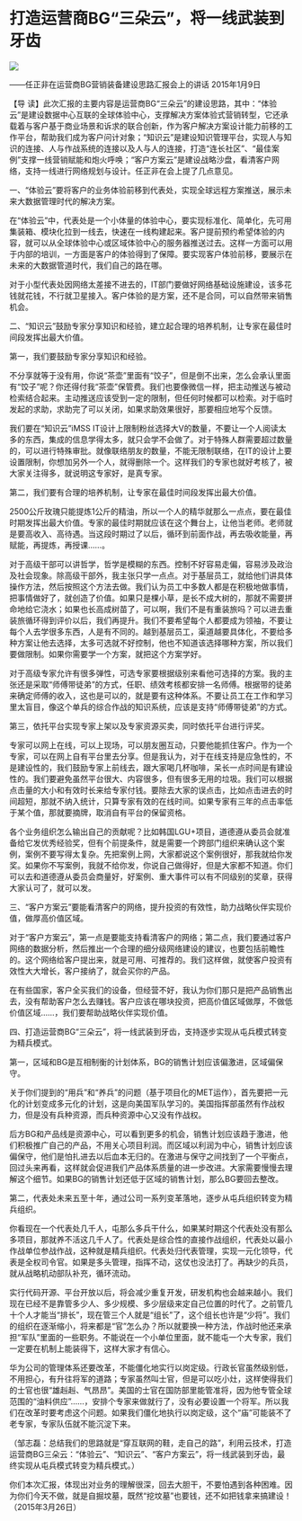 # 打造运营商BG“三朵云”，将一线武装到牙齿
<img class="pv" src="https://api.visitor.plantree.me/visitor-badge/pv?namespace=plantree.me&key=renzhengfei-speeches/打造运营商BG三朵云将一线武装到牙齿.md">



——任正非在运营商BG营销装备建设思路汇报会上的讲话
2015年1月9日



【导  读】此次汇报的主要内容是运营商BG“三朵云”的建设思路，其中：“体验云”是建设数据中心互联的全球体验中心，支撑解决方案体验式营销转型，它还承载着与客户基于商业场景和诉求的联合创新，作为客户解决方案设计能力前移的工作平台，帮助我们成为客户问计对象；“知识云”是建设知识管理平台，实现人与知识的连接、人与作战系统的连接以及人与人的连接，打造“连长社区”、“最佳案例”支撑一线营销赋能和炮火呼唤；“客户方案云”是建设战略沙盘，看清客户网络，支持一线进行网络规划与设计。任正非在会上提了几点意见。



一、“体验云”要将客户的业务体验前移到代表处，实现全球远程方案推送，展示未来大数据管理时代的解决方案。

在“体验云”中，代表处是一个小体量的体验中心，要实现标准化、简单化，先可用集装箱、模块化拉到一线去，快速在一线构建起来。客户提前预约希望体验的内容，就可以从全球体验中心或区域体验中心的服务器推送过去。这样一方面可以用于内部的培训，一方面是客户的体验得到了保障。要实现客户体验前移，要展示在未来的大数据管道时代，我们自己的路在哪。

对于小型代表处因网络太差接不进去的，IT部门要做好网络基础设施建设，该多花钱就花钱，不行就卫星接入。客户体验的是方案，还不是合同，可以自然带来销售机会。

二、“知识云”鼓励专家分享知识和经验，建立起合理的培养机制，让专家在最佳时间段发挥出最大价值。

第一，我们要鼓励专家分享知识和经验。

不分享就等于没有用，你说“茶壶”里面有“饺子”，但是倒不出来，怎么会承认里面有“饺子”呢？你还得付我“茶壶”保管费。我们也要像微信一样，把主动推送与被动检索结合起来。主动推送应该受到一定的限制，但任何时候都可以检索。对于临时发起的求助，求助完了可以关闭，如果求助效果很好，那要相应地写个反馈。

我们要在“知识云”iMSS IT设计上限制粉丝选择大V的数量，不要让一个人阅读太多的东西，集成的信息学得太多，就只会学不会做了。对于特殊人群需要超过数量的，可以进行特殊审批。就像联络朋友的数量，不能无限制联络，在IT的设计上要设置限制，你想加另外一个人，就得删除一个。这样我们的专家也就好考核了，被大家关注得多，就说明这专家好，是真专家。

第二，我们要有合理的培养机制，让专家在最佳时间段发挥出最大价值。

2500公斤玫瑰只能提炼1公斤的精油，所以一个人的精华就那么一点点，要在最佳时期发挥出最大价值。专家的最佳时期就应该在这个舞台上，让他当老师。老师就是要高收入、高待遇。当这段时期过了以后，循环到前面作战，再去吸收能量，再赋能，再提炼，再授课……。

对于高级干部可以讲哲学，哲学是模糊的东西。控制不好容易走偏，容易涉及政治及社会现象。除高级干部外，我主张只学一点点。对于基层员工，就给他们讲具体操作方法，然后按照这个方法去做。我们认为员工中多数人都是在积极地做事情，把事情做好了，就创造了价值。如果只是棵小草，是长不成大树的，那就不需要拼命地给它浇水；如果也长高成树苗了，可以啊，我们不是有重装旅吗？可以进去重装旅循环得到评价以后，我们再提升。我们不要希望每个人都要成为领袖，不要让每个人去学很多东西，人是有不同的。越到基层员工，渠道越要具体化，不要给多种方案让他去选择，太多可选就不好控制，他也不知道该选择哪种方案，所以我们要做限制。如果你需要学一个方案，就把这个方案学好。

对于高级专家允许有很多弹性，可选专家要根据级别来看他可选择的方案。我的主张还是采取“师傅带徒弟”的方式，任职、绩效考核都安排一名师傅。根据带的徒弟来确定师傅的收入，这也是可以的，就是要有这种体系。不要让员工在工作和学习里太盲目，像这个单兵的综合作战的知识系统，应该是支持“师傅带徒弟”的方式。

第三，依托平台实现专家上架以及专家资源买卖，同时依托平台进行评奖。

专家可以网上在线，可以上现场，可以朋友圈互动，只要他能抓住客户。作为一个专家，可以在网上自有平台里去分享。但是我认为，对于在线支持是应急性的，不是建设性的，我们鼓励专家上前线去，跟大家喝几杯咖啡，呆长一点时间是有建设性的。我们要避免虽然平台很大、内容很多，但有很多无用的垃圾。我们可以根据点击量的大小和有效时长来给专家付钱。要除去大家的误点击，比如点击进去的时间超短，那就不纳入统计，只算专家有效的在线时间。如果专家有三年的点击率低于某个值，那就要摘牌，取消自有平台的保留资格。

各个业务组织怎么输出自己的贡献呢？比如韩国LGU+项目，道德遵从委员会就准备给它发优秀经验奖，但有个前提条件，就是需要一个跨部门组织来确认这个案例，案例不要写得太复杂。先把案例上网，大家都说这个案例很好，那我就给你发奖。如果你不写案例，我就不给你发，你说自己做得好，但是大家都不知道。你们可以去和道德遵从委员会商量好，好案例、重大事件可以有不同级别的奖章，获得大家认可了，就可以发。

三、“客户方案云”要能看清客户的网络，提升投资的有效性，助力战略伙伴实现价值，做厚高价值区域。

对于“客户方案云”，第一点是要能支持看清客户的网络；第二点，我们要通过客户网络的数据分析，然后推出一个合理的细分级网络建设的建议，也要包括前瞻性的。这个网络给客户提出来，就是可用、可推荐的。我们这样做，就使客户投资有效性大大增长，客户接纳了，就会买你的产品。

在有些国家，客户全买我们的设备，但经营不好，我认为你们那只是把产品销售出去，没有帮助客户怎么去赚钱。客户应该在哪块投资，把高价值区域做厚，不做低价值区域……，我们要帮助战略伙伴实现价值。

四、打造运营商BG“三朵云”，将一线武装到牙齿，支持逐步实现从屯兵模式转变为精兵模式。

第一，区域和BG是互相制衡的计划体系，BG的销售计划应该偏激进，区域偏保守。

关于你们提到的“用兵”和“养兵”的问题（基于项目化的MET运作），首先要把一元化的计划变成多元化的计划，这是向美国军队学习的。美国指挥部虽然有作战权力，但是没有兵种资源，而兵种资源中心又没有作战权。

后方BG和产品线是资源中心，可以看到更多的机会，销售计划应该趋于激进，他们积极推广自己的产品，不用关心项目利润。而区域以利润为中心，销售计划应该偏保守，他们是怕扎进去以后血本无归的。在激进与保守之间找到了一个平衡点，回过头来再看，这样就会促进我们产品体系质量的进一步改进。大家需要慢慢去理解这个细节。如果BG的销售计划还低于区域的销售计划，那么BG要回去整改。

第二，代表处未来五至十年，通过公司一系列变革落地，逐步从屯兵组织转变为精兵组织。

你看现在一个代表处几千人，屯那么多兵干什么，如果某时期这个代表处没有那么多项目，那就养不活这几千人了。代表处是综合性的直接作战组织，代表处以最小作战单位参战作战，这种就是精兵组织。代表处归代表管理，实现一元化领导，代表是全权司令官。如果是多头管理，指挥不动，这仗也没法打了。再缺少的兵员，就从战略机动部队补充，循环流动。

实行代码开源、平台开放以后，将会减少重复开发，研发机构也会越来越小。我们现在已经不是靠管多少人、多少规模、多少层级来定自己位置的时代了。之前管几十个人才能当“排长”，现在管三个人就是“组长”了，这个组长也许是“少将”。我们的组织在逐渐缩小，将来都是“官”怎么办？所以就要换一种方法，作战时他还来承担“军队”里面的一些职务。不能说在一个小单位里面，就不能屯一个大专家，我们一定要在机制上能装得下，这样大家才有信心。

华为公司的管理体系还要改革，不能僵化地实行以岗定级。行政长官虽然级别低，不用担心，有升往将军的道路；专家虽然叫士官，但是可以吃小灶，这样使得我们的士官也很“雄赳赳、气昂昂”。美国的士官在国防部里能管准将，因为他专管全球范围的“油料供应”……，安排个专家来做就行了，没有必要设置一个将军。所以我们在改革时要考虑这个问题。如果我们僵化地执行以岗定级，这个“庙”可能装不了老专家，专家队伍就不能沉淀下来。

（邹志磊：总结我们的思路就是“穿互联网的鞋，走自己的路”，利用云技术，打造运营商BG三朵云：“体验云”、“知识云”、“客户方案云”，将一线武装到牙齿，最终实现从屯兵模式转变为精兵模式。）

你们本次汇报，体现出对业务的理解很深，回去大胆干，不要怕遇到各种困难。因为你们今天不做，就是自掘坟墓，既然“挖坟墓”也要钱，还不如把钱拿来搞建设！（2015年3月26日）
